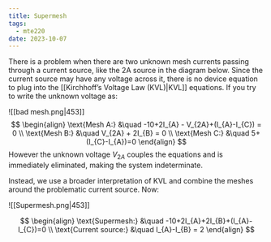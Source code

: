 ```yaml
---
title: Supermesh
tags:
  - mte220
date: 2023-10-07
---
```

There is a problem when there are two unknown mesh currents passing through a current source, like the 2A source in the diagram below. Since the current source may have any voltage across it, there is no device equation to plug into the [[Kirchhoff’s Voltage Law (KVL)|KVL]] equations. If you try to write the unknown voltage as:

![[bad mesh.png|453]]
$$
\begin{align}
\text{Mesh A:} &\quad -10+2I_{A} - V_{2A}+(I_{A}-I_{C}) = 0 \\
\text{Mesh B:} &\quad V_{2A} + 2I_{B} = 0 \\
\text{Mesh C:} &\quad 5+(I_{C}-I_{A})=0
\end{align}
$$
However the unknown voltage $V_{2A}$ couples the equations and is immediately eliminated, making the system indeterminate.

Instead, we use a broader interpretation of KVL and combine the meshes around the problematic current source. Now:

![[Supermesh.png|453]]

$$
\begin{align}
\text{Supermesh:} &\quad -10+2I_{A}+2I_{B}+(I_{A}-I_{C})=0 \\
\text{Current source:} &\quad I_{A}-I_{B} = 2
\end{align}
$$